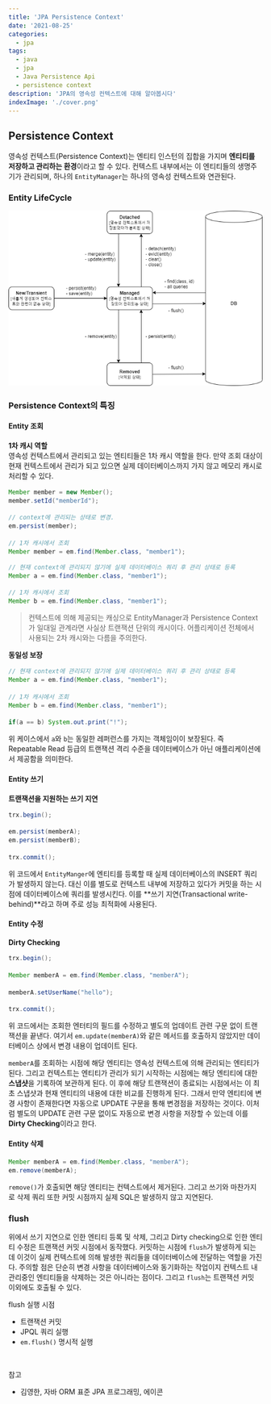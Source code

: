 ```yaml
---
title: 'JPA Persistence Context'
date: '2021-08-25'
categories:
  - jpa
tags:
  - java
  - jpa
  - Java Persistence Api
  - persistence context
description: 'JPA의 영속성 컨텍스트에 대해 알아봅시다'
indexImage: './cover.png'
---
```


## Persistence Context  

영속성 컨텍스트(Persistence Context)는 엔티티 인스턴의 집합을 가지며 **엔티티를 저장하고 관리하는 환경**이라고 할 수 있다. 
컨텍스트 내부에서는 이 엔티티들의 생명주기가 관리되며, 하나의 ```EntityManager```는 하나의 영속성 컨텍스트와 연관된다. 


### Entity LifeCycle  

![entity-lifecycle](entity-lifecycle.png)


### Persistence Context의 특징  

#### Entity 조회  

**1차 캐시 역할**  
영속성 컨텍스트에서 관리되고 있는 엔티티들은 1차 캐시 역할을 한다. 
만약 조회 대상이 현재 컨텍스트에서 관리가 되고 있으면 실제 데이터베이스까지 가지 않고 메모리 캐시로 처리할 수 있다. 

``` java
Member member = new Member();
member.setId("memberId");

// context에 관리되는 상태로 변경.
em.persist(member);

// 1차 캐시에서 조회
Member member = em.find(Member.class, "member1");
```

``` java
// 현재 context에 관리되지 않기에 실제 데이터베이스 쿼리 후 관리 상태로 등록
Member a = em.find(Member.class, "member1");

// 1차 캐시에서 조회
Member b = em.find(Member.class, "member1");
```

> 컨텍스트에 의해 제공되는 캐싱으로 EntityManager과 Persistence Context가 일대일 관계라면 사실상 트랜잭션 단위의 캐시이다. 
> 어플리케이션 전체에서 사용되는 2차 캐시와는 다름을 주의한다. 

**동일성 보장**

``` java
// 현재 context에 관리되지 않기에 실제 데이터베이스 쿼리 후 관리 상태로 등록
Member a = em.find(Member.class, "member1");

// 1차 캐시에서 조회
Member b = em.find(Member.class, "member1");

if(a == b) System.out.print("!");
```

위 케이스에서 ```a```와 ```b```는 동일한 레퍼런스를 가지는 객체임이이 보장된다. 
즉 Repeatable Read 등급의 트랜잭션 격리 수준을 데이터베이스가 아닌 애플리케이션에서 제공함을 의미한다. 

#### Entity 쓰기

**트랜잭션을 지원하는 쓰기 지연**  

``` java
trx.begin(); 

em.persist(memberA);
em.persist(memberB);

trx.commit();
```

위 코드에서 ```EntityManger```에 엔티티를 등록할 때 실제 데이터베이스의 INSERT 쿼리가 발생하지 않는다. 
대신 이를 별도로 컨텍스트 내부에 저장하고 있다가 커밋을 하는 시점에 데이터베이스에 쿼리를 발생시킨다. 
이를 **쓰기 지연(Transactional write-behind)**라고 하며 주로 성능 최적화에 사용된다. 

#### Entity 수정  

**Dirty Checking**  

``` java
trx.begin();

Member memberA = em.find(Member.class, "memberA");

memberA.setUserName("hello");

trx.commit();
```

위 코드에서는 조회한 엔터티의 필드를 수정하고 별도의 업데이트 관련 구문 없이 트랜잭션을 끝낸다. 
여기서 ```em.update(memberA)```와 같은 메서드를 호출하지 않았지만 데이터베이스 상에서 변경 내용이 업데이트 된다. 

```memberA```를 조회하는 시점에 해당 엔티티는 영속성 컨텍스트에 의해 관리되는 엔티티가 된다. 
그리고 컨텍스트는 엔티티가 관리가 되기 시작하는 시점에는 해당 엔티티에 대한 **스냅샷**을 기록하여 보관하게 된다. 
이 후에 해당 트랜잭션이 종료되는 시점에서는 이 최초 스냅샷과 현재 엔티티의 내용에 대한 비교를 진행하게 된다. 
그래서 만약 엔티티에 변경 사항이 존재한다면 자동으로 UPDATE 구문을 통해 변경점을 저장하는 것이다. 
이처럼 별도의 UPDATE 관련 구문 없이도 자동으로 변경 사항을 저장할 수 있는데 이를 **Dirty Checking**이라고 한다. 

#### Entity 삭제

``` java
Member memberA = em.find(Member.class, "memberA");
em.remove(memberA);
```

```remove()```가 호출되면 해당 엔티티는 컨텍스트에서 제거된다. 
그리고 쓰기와 마찬가지로 삭제 쿼리 또한 커밋 시점까지 실제 SQL은 발생하지 않고 지연된다. 


### flush  

위에서 쓰기 지연으로 인한 엔티티 등록 및 삭제, 그리고 Dirty checking으로 인한 엔티티 수정은 트랜잭션 커밋 시점에서 동작했다. 
커밋하는 시점에 ```flush```가 발생하게 되는데 이것이 실제 컨텍스트에 의해 발생한 쿼리들을 데이터베이스에 전달하는 역할을 가진다. 
주의할 점은 단순히 변경 사항을 데이터베이스와 동기화하는 작업이지 컨텍스트 내 관리중인 엔티티들을 삭제하는 것은 아니라는 점이다. 
그리고 ```flush```는 트랜잭션 커밋 이외에도 호출될 수 있다. 

flush 실행 시점
- 트랜잭션 커밋
- JPQL 쿼리 실행
- ```em.flush()``` 명시적 실행

<br/>

참고  
- 김영한, 자바 ORM 표준 JPA 프로그래밍, 에이콘